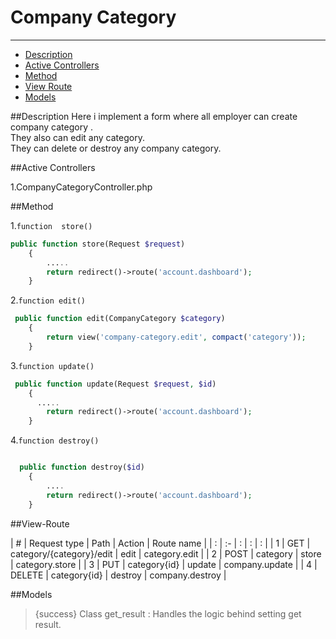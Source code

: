 # Company Category

---

- [Description](#section-1)
- [Active Controllers](#section-1)
- [Method](#section-3)
- [View Route](#section-4)
- [Models](#section-5)

<a name="section-1"></a>

##Description
 Here i implement a form where all employer can  create  company category .</br>
 They also can edit any category.</br>
 They can delete or destroy any company category.</br>



<a name="section-2"></a>
##Active Controllers

1.CompanyCategoryController.php




<a name="section-3"></a>
##Method

1.`function  store()`


```php
public function store(Request $request)
    {
        .....
        return redirect()->route('account.dashboard');
    }

```  

2.`function edit()`
```php
 public function edit(CompanyCategory $category)
    {
        return view('company-category.edit', compact('category'));
    }

``` 

3.`function update()`
```php
 public function update(Request $request, $id)
    {
      .....
        return redirect()->route('account.dashboard');
    }

```

4.`function destroy()`
```php

  public function destroy($id)
    {
        ....
        return redirect()->route('account.dashboard');
    }
```


<a name="section-4"></a>

##View-Route

| # | Request type   | Path | Action | Route name |
| : |   :-   |  :  | : | : |
| 1 | GET | category/{category}/edit  | edit | category.edit |
| 2 | POST | category  | store | category.store |
| 3 | PUT | category{id}  | update | company.update |
| 4 | DELETE | category{id}  | destroy | company.destroy |

<a name="section-5"></a>

##Models
> {success} Class get_result :  Handles the logic behind setting get result.</br>